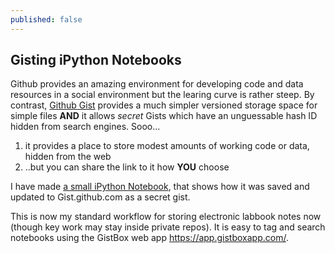 ```yaml
---
published: false
---
```



## Gisting iPython Notebooks

Github provides an amazing environment for developing code and data resources in a social environment but the learing curve is rather steep.
By contrast, [Github Gist](gist.github.com) provides a much simpler versioned storage space for simple files **AND** it allows *secret* Gists which have an unguessable hash ID hidden from search engines. Sooo...

1. it provides a place to store modest amounts of working code or data, hidden from the web
2. ..but you can share the link to it how **YOU** choose

I have made [a small iPython Notebook](http://nbviewer.ipython.org/gist/cfljam/a44c48e20a78e704ba1f), that shows how it was saved and updated to Gist.github.com as a secret gist.

This is now my standard workflow for storing electronic labbook notes now (though key work may stay inside private repos). It is easy to tag and search notebooks using the GistBox web app https://app.gistboxapp.com/.


